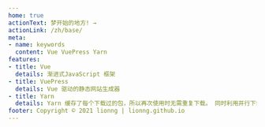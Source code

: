 ```yaml
---
home: true
actionText: 梦开始的地方! →
actionLink: /zh/base/
meta:
- name: keywords
  content: Vue VuePress Yarn
features:
- title: Vue
  details: 渐进式JavaScript 框架
- title: VuePress
  details: Vue 驱动的静态网站生成器
- title: Yarn
  details: Yarn 缓存了每个下载过的包，所以再次使用时无需重复下载。 同时利用并行下载以最大化资源利用率，因此安装速度更快。
footer: Copyright © 2021 lionng | lionng.github.io
---
```


